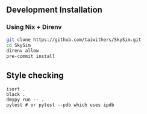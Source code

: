 ## Development Installation

### Using Nix + Direnv
```bash
git clone https://github.com/taiwithers/SkySim.git
cd SkySim
direnv allow
pre-commit install
```
## Style checking
```
isort .
black .
dmypy run -- .
pytest # or pytest --pdb which uses ipdb
```
